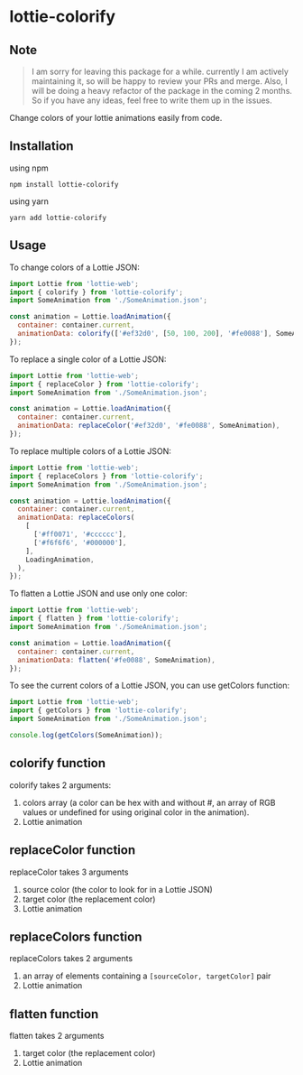 # lottie-colorify

## Note
> I am sorry for leaving this package for a while. currently I am actively maintaining it, so will be happy to review your PRs and merge.
> Also, I will be doing a heavy refactor of the package in the coming 2 months. So if you have any ideas, feel free to write them up in the issues.

Change colors of your lottie animations easily from code.

## Installation

using npm

```shell
npm install lottie-colorify
```

using yarn

```shell
yarn add lottie-colorify
```

## Usage

To change colors of a Lottie JSON:

```jsx static
import Lottie from 'lottie-web';
import { colorify } from 'lottie-colorify';
import SomeAnimation from './SomeAnimation.json';

const animation = Lottie.loadAnimation({
  container: container.current,
  animationData: colorify(['#ef32d0', [50, 100, 200], '#fe0088'], SomeAnimation),
});
```

To replace a single color of a Lottie JSON:

```jsx static
import Lottie from 'lottie-web';
import { replaceColor } from 'lottie-colorify';
import SomeAnimation from './SomeAnimation.json';

const animation = Lottie.loadAnimation({
  container: container.current,
  animationData: replaceColor('#ef32d0', '#fe0088', SomeAnimation),
});
```

To replace multiple colors of a Lottie JSON:

```jsx static
import Lottie from 'lottie-web';
import { replaceColors } from 'lottie-colorify';
import SomeAnimation from './SomeAnimation.json';

const animation = Lottie.loadAnimation({
  container: container.current,
  animationData: replaceColors(
    [
      ['#ff0071', '#cccccc'],
      ['#f6f6f6', '#000000'],
    ],
    LoadingAnimation,
  ),
});
```

To flatten a Lottie JSON and use only one color:

```jsx static
import Lottie from 'lottie-web';
import { flatten } from 'lottie-colorify';
import SomeAnimation from './SomeAnimation.json';

const animation = Lottie.loadAnimation({
  container: container.current,
  animationData: flatten('#fe0088', SomeAnimation),
});
```

To see the current colors of a Lottie JSON, you can use getColors function:

```jsx static
import Lottie from 'lottie-web';
import { getColors } from 'lottie-colorify';
import SomeAnimation from './SomeAnimation.json';

console.log(getColors(SomeAnimation));
```

## colorify function

colorify takes 2 arguments:

1. colors array (a color can be hex with and without #, an array of RGB values or undefined for using original color in the animation).
2. Lottie animation

## replaceColor function

replaceColor takes 3 arguments

1. source color (the color to look for in a Lottie JSON)
2. target color (the replacement color)
3. Lottie animation

## replaceColors function

replaceColors takes 2 arguments

1. an array of elements containing a `[sourceColor, targetColor]` pair
2. Lottie animation

## flatten function

flatten takes 2 arguments

1. target color (the replacement color)
2. Lottie animation

